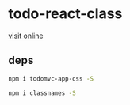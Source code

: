 # todo-react-class

[visit online](https://todo-class.surge.sh/)

## deps

```bash
npm i todomvc-app-css -S

npm i classnames -S
```
